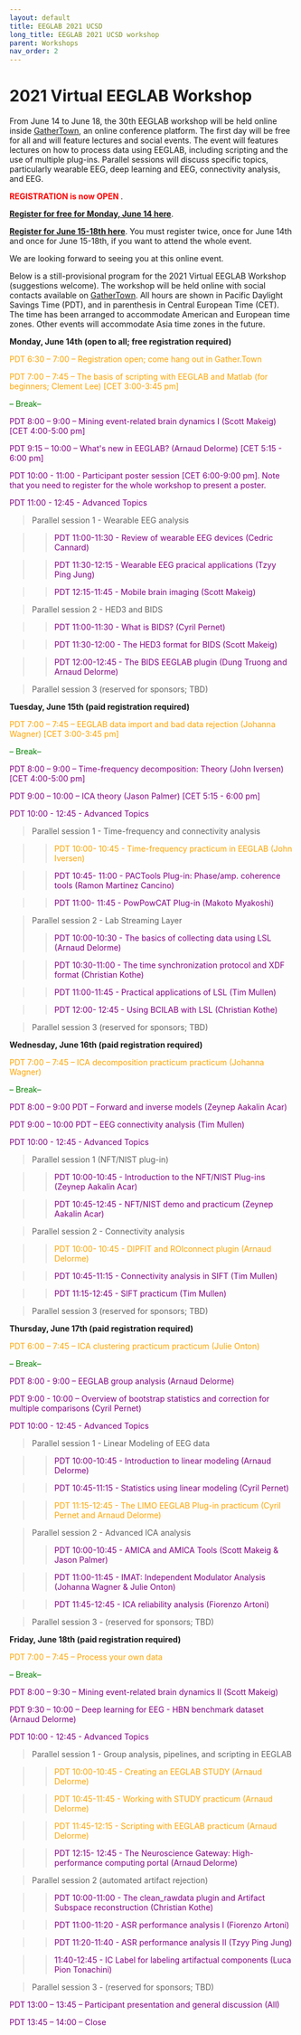 ```yaml
---
layout: default
title: EEGLAB 2021 UCSD
long_title: EEGLAB 2021 UCSD workshop
parent: Workshops
nav_order: 2
---
```

<!-- 
layout: redirect
redirect_link: https://sites.google.com/ucsd.edu/eeglab2020/eeglab-workshop -->

# 2021 Virtual EEGLAB Workshop

From June 14 to June 18, the 30th EEGLAB workshop will be held online inside [GatherTown](https://gather.town/), an online conference platform. The first day will be free for all and will feature lectures and social events. The event will features lectures on how to process data using EEGLAB, including scripting and the use of multiple plug-ins. Parallel sessions will discuss specific topics, particularly wearable EEG, deep learning and EEG, connectivity analysis, and EEG.

**<span style="color: red">REGISTRATION is now OPEN </span>**.

[<b>Register for free for Monday, June 14 here</b>](https://www.eventbrite.com/e/147847663341).

[<b>Register for June 15-18th here</b>](https://na.eventscloud.com/611187). You must register twice, once for June 14th and once for June 15-18th, if you want to attend the whole event.

We are looking forward to seeing you at this online event. 

Below is a still-provisional program for the 2021 Virtual EEGLAB Workshop (suggestions welcome). The workshop will be held online with social contacts available on [GatherTown](https://gather.town/). All hours are shown in Pacific Daylight Savings Time (PDT), and in parenthesis in Central European Time (CET). The time has been arranged to accommodate American and European time zones. Other events will accommodate Asia time zones in the future. 

**Monday, June 14th (open to all; free registration required)**

<span style="color: orange">PDT 6:30 – 7:00 – Registration open; come hang out in Gather.Town</span>

<span style="color: orange">PDT 7:00 – 7:45 – The basis of scripting with EEGLAB and Matlab (for beginners; Clement Lee) [CET 3:00-3:45 pm]</span>

<span style="color: green">– Break–</span>

<span style="color: purple">PDT 8:00 – 9:00 – Mining event-related brain dynamics I (Scott Makeig) [CET 4:00-5:00 pm]</span>

<span style="color: purple">PDT 9:15 – 10:00 – What&#39;s new in EEGLAB? (Arnaud Delorme) [CET 5:15 - 6:00 pm]</span>

<span style="color: purple">PDT 10:00 - 11:00 - Participant poster session [CET 6:00-9:00 pm]. Note that you need to register for the whole workshop to present a poster.</span>

<span style="color: purple">PDT 11:00 - 12:45 - Advanced Topics</span>

> Parallel session 1 - Wearable EEG analysis

>> <span style="color: purple">PDT 11:00-11:30 - Review of wearable EEG devices (Cedric Cannard)</span>

>> <span style="color: purple">PDT 11:30-12:15 - Wearable EEG pracical applications (Tzyy Ping Jung)</span>

>> <span style="color: purple">PDT 12:15-11:45 - Mobile brain imaging (Scott Makeig)</span>

> Parallel session 2 - HED3 and BIDS

>> <span style="color: purple">PDT 11:00-11:30 - What is BIDS? (Cyril Pernet)</span>

>> <span style="color: purple">PDT 11:30-12:00 - The HED3 format for BIDS (Scott Makeig)</span>

>> <span style="color: purple">PDT 12:00-12:45 - The BIDS EEGLAB plugin (Dung Truong and Arnaud Delorme)</span>

> Parallel session 3 (reserved for sponsors; TBD)

**Tuesday, June 15th (paid registration required)**

<span style="color: orange">PDT 7:00 – 7:45 – EEGLAB data import and bad data rejection (Johanna Wagner) [CET 3:00-3:45 pm]</span>

<span style="color: green">– Break–</span>

<span style="color: purple">PDT 8:00 – 9:00 – Time-frequency decomposition: Theory (John Iversen) [CET 4:00-5:00 pm]</span>

<span style="color: purple">PDT 9:00 – 10:00 – ICA theory (Jason Palmer) [CET 5:15 - 6:00 pm]</span>

<span style="color: purple">PDT 10:00 - 12:45 - Advanced Topics</span>

> Parallel session 1 - Time-frequency and connectivity analysis

>> <span style="color: orange">PDT 10:00- 10:45 - Time-frequency practicum in EEGLAB (John Iversen)</span>

>> <span style="color: purple">PDT 10:45- 11:00 - PACTools Plug-in: Phase/amp. coherence tools (Ramon Martinez Cancino)</span>

>> <span style="color: purple">PDT 11:00- 11:45 - PowPowCAT Plug-in (Makoto Myakoshi)</span>

> Parallel session 2 - Lab Streaming Layer
>> <span style="color: purple">PDT 10:00-10:30 - The basics of collecting data using LSL (Arnaud Delorme)</span>

>> <span style="color: purple">PDT 10:30-11:00 - The time synchronization protocol and XDF format (Christian Kothe)</span>

>> <span style="color: purple">PDT 11:00-11:45 - Practical applications of LSL (Tim Mullen)</span>

>> <span style="color: purple">PDT 12:00- 12:45 - Using BCILAB with LSL (Christian Kothe)</span>

> Parallel session 3 (reserved for sponsors; TBD)

**Wednesday, June 16th (paid registration required)**

<span style="color: orange">PDT 7:00 – 7:45 – ICA decomposition practicum practicum (Johanna Wagner)</span>

<span style="color: green">– Break–

<span style="color: purple">PDT 8:00 – 9:00 PDT – Forward and inverse models (Zeynep Aakalin Acar)</span>

<span style="color: purple">PDT 9:00 – 10:00 PDT – EEG connectivity analysis (Tim Mullen)</span>

<span style="color: purple">PDT 10:00 - 12:45 - Advanced Topics</span>

> Parallel session 1 (NFT/NIST plug-in)

>> <span style="color: purple">PDT 10:00-10:45 - Introduction to the NFT/NIST Plug-ins (Zeynep Aakalin Acar)</span>

>> <span style="color: purple">PDT 10:45-12:45 - NFT/NIST demo and practicum (Zeynep Aakalin Acar)</span>

> Parallel session 2 - Connectivity analysis

>> <span style="color: orange">PDT 10:00- 10:45 - DIPFIT and ROIconnect plugin (Arnaud Delorme)</span>

>> <span style="color: purple">PDT 10:45-11:15 - Connectivity analysis in SIFT (Tim Mullen)</span>

>> <span style="color: purple">PDT 11:15-12:45 - SIFT practicum (Tim Mullen)</span>

> Parallel session 3 (reserved for sponsors; TBD)

**Thursday, June 17th (paid registration required)**

<span style="color: orange">PDT 6:00 – 7:45 – ICA clustering practicum practicum (Julie Onton)</span>

<span style="color: green">– Break–</span>

<span style="color: purple">PDT 8:00 - 9:00 – EEGLAB group analysis (Arnaud Delorme)</span>

<span style="color: purple">PDT 9:00 - 10:00 – Overview of bootstrap statistics and correction for multiple comparisons (Cyril Pernet)</span>

<span style="color: purple">PDT 10:00 - 12:45 - Advanced Topics</span>

> Parallel session 1 - Linear Modeling of EEG data

>> <span style="color: purple">PDT 10:00-10:45 - Introduction to linear modeling (Arnaud Delorme)</span>

>> <span style="color: purple">PDT 10:45-11:15 - Statistics using linear modeling (Cyril Pernet)</span>

>> <span style="color: orange">PDT 11:15-12:45 - The LIMO EEGLAB Plug-in practicum (Cyril Pernet and Arnaud Delorme)</span>

> Parallel session 2 - Advanced ICA analysis
>> <span style="color: purple">PDT 10:00-10:45 - AMICA and AMICA Tools (Scott Makeig &amp; Jason Palmer)</span>

>> <span style="color: purple">PDT 11:00-11:45 - IMAT: Independent Modulator Analysis (Johanna Wagner &amp; Julie Onton)</span>

>> <span style="color: purple">PDT 11:45-12:45 - ICA reliability analysis (Fiorenzo Artoni)</span>

> Parallel session 3 - (reserved for sponsors; TBD)

**Friday, June 18th (paid registration required)**

<span style="color: orange">PDT 7:00 – 7:45 – Process your own data</span>

<span style="color: green">– Break–</span>

<span style="color: purple">PDT 8:00 – 9:30 – Mining event-related brain dynamics II (Scott Makeig)</span>

<span style="color: purple">PDT 9:30 – 10:00 – Deep learning for EEG - HBN benchmark dataset (Arnaud Delorme)</span>

<span style="color: purple">PDT 10:00 - 12:45 - Advanced Topics</span>

> Parallel session 1 - Group analysis, pipelines, and scripting in EEGLAB

>> <span style="color: orange">PDT 10:00-10:45 - Creating an EEGLAB STUDY (Arnaud Delorme)</span>

>> <span style="color: orange">PDT 10:45-11:45 - Working with STUDY practicum (Arnaud Delorme)</span>

>> <span style="color: orange">PDT 11:45-12:15 - Scripting with EEGLAB practicum (Arnaud Delorme)</span>

>> <span style="color: purple">PDT 12:15- 12:45 - The Neuroscience Gateway: High-performance computing portal (Arnaud Delorme)</span>

> Parallel session 2 (automated artifact rejection)

>> <span style="color: purple">PDT 10:00-11:00 - The clean_rawdata plugin and Artifact Subspace reconstruction (Christian Kothe)</span>

>> <span style="color: purple">PDT 11:00-11:20 - ASR performance analysis I (Fiorenzo Artoni)</span>

>> <span style="color: purple">PDT 11:20-11:40 - ASR performance analysis II (Tzyy Ping Jung)</span>

>> <span style="color: purple">11:40-12:45 - IC Label for labeling artifactual components (Luca Pion Tonachini)</span>

> Parallel session 3 - (reserved for sponsors; TBD)

<span style="color: purple">PDT 13:00 – 13:45 – Participant presentation and general discussion (All)</span>

<span style="color: purple">PDT 13:45 – 14:00 – Close</span>
